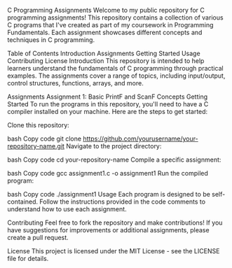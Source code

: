 C Programming Assignments
Welcome to my public repository for C programming assignments! This repository contains a collection of various C programs that I've created as part of my coursework in Programming Fundamentals. Each assignment showcases different concepts and techniques in C programming.

Table of Contents
Introduction
Assignments
Getting Started
Usage
Contributing
License
Introduction
This repository is intended to help learners understand the fundamentals of C programming through practical examples. The assignments cover a range of topics, including input/output, control structures, functions, arrays, and more.

Assignments
Assignment 1: Basic PrintF and ScanF Concepts
Getting Started
To run the programs in this repository, you'll need to have a C compiler installed on your machine. Here are the steps to get started:

Clone this repository:

bash
Copy code
git clone https://github.com/yourusername/your-repository-name.git
Navigate to the project directory:

bash
Copy code
cd your-repository-name
Compile a specific assignment:

bash
Copy code
gcc assignment1.c -o assignment1
Run the compiled program:

bash
Copy code
./assignment1
Usage
Each program is designed to be self-contained. Follow the instructions provided in the code comments to understand how to use each assignment.

Contributing
Feel free to fork the repository and make contributions! If you have suggestions for improvements or additional assignments, please create a pull request.

License
This project is licensed under the MIT License - see the LICENSE file for details.

